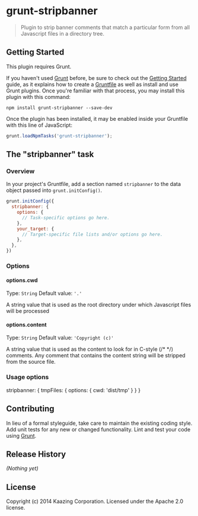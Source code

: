 # grunt-stripbanner

> Plugin to strip banner comments that match a particular form from all Javascript files in a directory tree.

## Getting Started
This plugin requires Grunt.

If you haven't used [Grunt](http://gruntjs.com/) before, be sure to check 
out the [Getting Started](http://gruntjs.com/getting-started) guide, as 
it explains how to create a [Gruntfile](http://gruntjs.com/sample-gruntfile) 
as well as install and use Grunt plugins. Once you're familiar with that 
process, you may install this plugin with this command:

```shell
npm install grunt-stripbanner --save-dev
```

Once the plugin has been installed, it may be enabled inside your Gruntfile with this line of JavaScript:

```js
grunt.loadNpmTasks('grunt-stripbanner');
```

## The "stripbanner" task

### Overview
In your project's Gruntfile, add a section named `stripbanner` to the data object passed into `grunt.initConfig()`.

```js
grunt.initConfig({
  stripbanner: {
    options: {
      // Task-specific options go here.
    },
    your_target: {
      // Target-specific file lists and/or options go here.
    },
  },
})
```

### Options

#### options.cwd
Type: `String`
Default value: `'.'`

A string value that is used as the root directory under which Javascript files will be processed

#### options.content
Type: `String`
Default value: `'Copyright (c)'`

A string value that is used as the content to look for in C-style (/* */) comments. Any comment 
that contains the content string will be stripped from the source file.

### Usage options
stripbanner: {
    tmpFiles: {
        options: {
            cwd: 'dist/tmp'
        }
    }
}

## Contributing
In lieu of a formal styleguide, take care to maintain the existing coding style. Add unit tests for any new or changed functionality. Lint and test your code using [Grunt](http://gruntjs.com/).

## Release History
_(Nothing yet)_

## License
Copyright (c) 2014 Kaazing Corporation. Licensed under the Apache 2.0 license.

